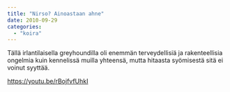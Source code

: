 ```yaml
---
title: "Nirso? Ainoastaan ahne"
date: 2010-09-29
categories: 
  - "koira"
---
```


Tällä irlantilaisella greyhoundilla oli enemmän terveydellisiä ja rakenteellisia ongelmia kuin kennelissä muilla yhteensä, mutta hitaasta syömisestä sitä ei voinut syyttää.

<!--more-->

https://youtu.be/rBojfvfUhkI
